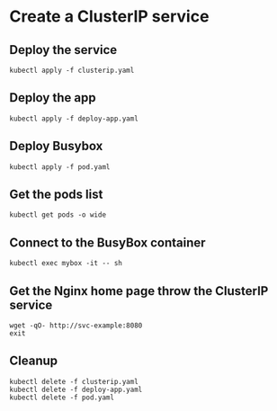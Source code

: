 # Create a ClusterIP service

## Deploy the service 

```
kubectl apply -f clusterip.yaml
```

## Deploy the app 

```
kubectl apply -f deploy-app.yaml
```

## Deploy Busybox

```
kubectl apply -f pod.yaml
```

## Get the pods list

```
kubectl get pods -o wide
```

## Connect to the BusyBox container

```
kubectl exec mybox -it -- sh
```

## Get the Nginx home page throw the ClusterIP service

```
wget -qO- http://svc-example:8080
exit
```

## Cleanup

```
kubectl delete -f clusterip.yaml
kubectl delete -f deploy-app.yaml
kubectl delete -f pod.yaml
```